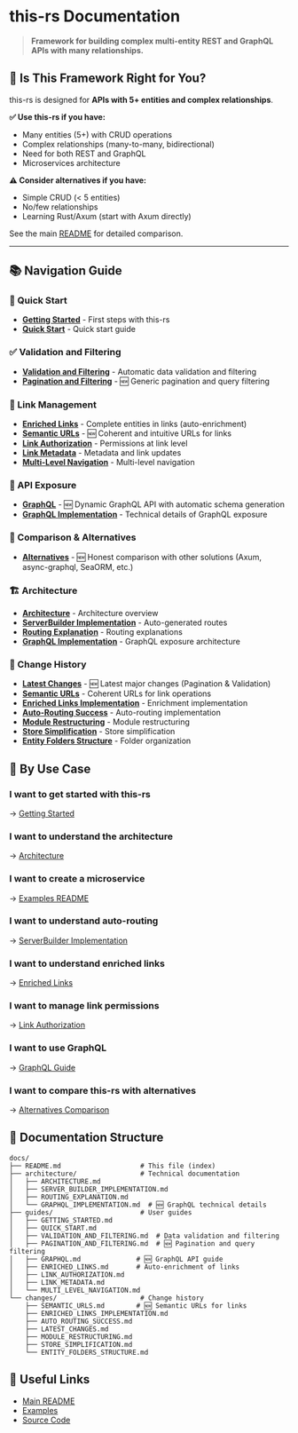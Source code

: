 # this-rs Documentation

> **Framework for building complex multi-entity REST and GraphQL APIs with many relationships.**

## 🎯 Is This Framework Right for You?

this-rs is designed for **APIs with 5+ entities and complex relationships**.

**✅ Use this-rs if you have:**
- Many entities (5+) with CRUD operations
- Complex relationships (many-to-many, bidirectional)
- Need for both REST and GraphQL
- Microservices architecture

**⚠️ Consider alternatives if you have:**
- Simple CRUD (< 5 entities)
- No/few relationships
- Learning Rust/Axum (start with Axum directly)

See the main [README](../README.md#is-this-rs-right-for-you) for detailed comparison.

---

## 📚 Navigation Guide

### 🚀 Quick Start

- **[Getting Started](guides/GETTING_STARTED.md)** - First steps with this-rs
- **[Quick Start](guides/QUICK_START.md)** - Quick start guide

### ✅ Validation and Filtering

- **[Validation and Filtering](guides/VALIDATION_AND_FILTERING.md)** - Automatic data validation and filtering
- **[Pagination and Filtering](guides/PAGINATION_AND_FILTERING.md)** - 🆕 Generic pagination and query filtering

### 🔗 Link Management

- **[Enriched Links](guides/ENRICHED_LINKS.md)** - Complete entities in links (auto-enrichment)
- **[Semantic URLs](changes/SEMANTIC_URLS.md)** - 🆕 Coherent and intuitive URLs for links
- **[Link Authorization](guides/LINK_AUTHORIZATION.md)** - Permissions at link level
- **[Link Metadata](guides/LINK_METADATA.md)** - Metadata and link updates
- **[Multi-Level Navigation](guides/MULTI_LEVEL_NAVIGATION.md)** - Multi-level navigation

### 📡 API Exposure

- **[GraphQL](guides/GRAPHQL.md)** - 🆕 Dynamic GraphQL API with automatic schema generation
- **[GraphQL Implementation](architecture/GRAPHQL_IMPLEMENTATION.md)** - Technical details of GraphQL exposure

### 🔄 Comparison & Alternatives

- **[Alternatives](ALTERNATIVES.md)** - 🆕 Honest comparison with other solutions (Axum, async-graphql, SeaORM, etc.)

### 🏗️ Architecture

- **[Architecture](architecture/ARCHITECTURE.md)** - Architecture overview
- **[ServerBuilder Implementation](architecture/SERVER_BUILDER_IMPLEMENTATION.md)** - Auto-generated routes
- **[Routing Explanation](architecture/ROUTING_EXPLANATION.md)** - Routing explanations
- **[GraphQL Implementation](architecture/GRAPHQL_IMPLEMENTATION.md)** - GraphQL exposure architecture

### 📝 Change History

- **[Latest Changes](changes/LATEST_CHANGES.md)** - 🆕 Latest major changes (Pagination & Validation)
- **[Semantic URLs](changes/SEMANTIC_URLS.md)** - Coherent URLs for link operations
- **[Enriched Links Implementation](changes/ENRICHED_LINKS_IMPLEMENTATION.md)** - Enrichment implementation
- **[Auto-Routing Success](changes/AUTO_ROUTING_SUCCESS.md)** - Auto-routing implementation
- **[Module Restructuring](changes/MODULE_RESTRUCTURING.md)** - Module restructuring
- **[Store Simplification](changes/STORE_SIMPLIFICATION.md)** - Store simplification
- **[Entity Folders Structure](changes/ENTITY_FOLDERS_STRUCTURE.md)** - Folder organization

## 🎯 By Use Case

### I want to get started with this-rs
→ [Getting Started](guides/GETTING_STARTED.md)

### I want to understand the architecture
→ [Architecture](architecture/ARCHITECTURE.md)

### I want to create a microservice
→ [Examples README](../examples/microservice/README.md)

### I want to understand auto-routing
→ [ServerBuilder Implementation](architecture/SERVER_BUILDER_IMPLEMENTATION.md)

### I want to understand enriched links
→ [Enriched Links](guides/ENRICHED_LINKS.md)

### I want to manage link permissions
→ [Link Authorization](guides/LINK_AUTHORIZATION.md)

### I want to use GraphQL
→ [GraphQL Guide](guides/GRAPHQL.md)

### I want to compare this-rs with alternatives
→ [Alternatives Comparison](ALTERNATIVES.md)

## 📂 Documentation Structure

```
docs/
├── README.md                    # This file (index)
├── architecture/                # Technical documentation
│   ├── ARCHITECTURE.md
│   ├── SERVER_BUILDER_IMPLEMENTATION.md
│   ├── ROUTING_EXPLANATION.md
│   └── GRAPHQL_IMPLEMENTATION.md  # 🆕 GraphQL technical details
├── guides/                      # User guides
│   ├── GETTING_STARTED.md
│   ├── QUICK_START.md
│   ├── VALIDATION_AND_FILTERING.md  # Data validation and filtering
│   ├── PAGINATION_AND_FILTERING.md  # 🆕 Pagination and query filtering
│   ├── GRAPHQL.md              # 🆕 GraphQL API guide
│   ├── ENRICHED_LINKS.md       # Auto-enrichment of links
│   ├── LINK_AUTHORIZATION.md
│   ├── LINK_METADATA.md
│   └── MULTI_LEVEL_NAVIGATION.md
└── changes/                     # Change history
    ├── SEMANTIC_URLS.md        # 🆕 Semantic URLs for links
    ├── ENRICHED_LINKS_IMPLEMENTATION.md
    ├── AUTO_ROUTING_SUCCESS.md
    ├── LATEST_CHANGES.md
    ├── MODULE_RESTRUCTURING.md
    ├── STORE_SIMPLIFICATION.md
    └── ENTITY_FOLDERS_STRUCTURE.md
```

## 🔗 Useful Links

- [Main README](../README.md)
- [Examples](../examples/)
- [Source Code](../src/)
